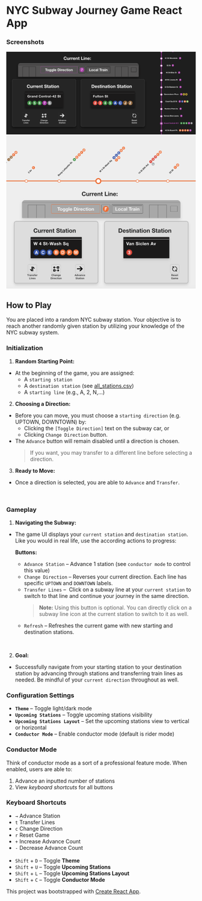 # NYC Subway Journey Game React App

### Screenshots
<img src='./src/images/cover-screenshot-1.png'>
<img src='./src/images/cover-screenshot-2.png'>

## How to Play
You are placed into a random NYC subway station. Your objective is to reach another randomly given station by utilizing your knowledge of the NYC subway system. 

### Initialization
1. **Random Starting Point:**
- At the beginning of the game, you are assigned:
  - A `starting station` 
  - A `destination station` (see [all_stations.csv](./public/csv/all_stations.csv))
  - A `starting line` (e.g., A, 2, N,...)
2. **Choosing a Direction:**
- Before you can move, you must choose a `starting direction` (e.g. UPTOWN, DOWNTOWN) by: 
   - Clicking the `[Toggle Direction]` text on the subway car, or 
   - Clicking `Change Direction` button. 
- The `Advance` button will remain disabled until a direction is chosen.
     > If you want, you may transfer to a different line before selecting a direction.
3. **Ready to Move:**
- Once a direction is selected, you are able to `Advance` and `Transfer`. 
<br>

### Gameplay

1. **Navigating the Subway:**
- The game UI displays your `current station` and `destination station`. Like you would in real life, use the according actions to progress:

   **Buttons:**
  -  `Advance Station` – Advance 1 station (see `conductor mode` to control this value)
  -  `Change Direction` – Reverses your current direction. Each line has specific `UPTOWN` and `DOWNTOWN` labels.
  -  `Transfer Lines` –  Click on a subway line at your `current station` to switch to that line and continue your journey in the same direction.
      > **Note:** Using this button is optional. You can directly click on a subway line icon at the current station to switch to it as well.
  - `Refresh` – Refreshes the current game with new starting and destination stations.  
<br>

2. **Goal:**
- Successfully navigate from your starting station to your destination station by advancing through stations and transferring train lines as needed. Be mindful of your `current direction` throughout as well.
  
### Configuration Settings
- **`Theme`** – Toggle light/dark mode
- **`Upcoming Stations`** – Toggle upcoming stations visibility
- **`Upcoming Stations Layout`** – Set the upcoming stations view to vertical or horizontal
- **`Conductor Mode`** – Enable conductor mode (default is rider mode)


### Conductor Mode
Think of conductor mode as a sort of a professional feature mode. When enabled, users are able to:  

1. Advance an inputted number of stations
2. View _keyboard shortcuts_ for all buttons

### Keyboard Shortcuts
- `→` Advance Station
- `t` Transfer Lines
- `c` Change Direction
- `r` Reset Game
- `+` Increase Advance Count
- `-` Decrease Advance Count
<br><br>
- `Shift` + `D` – Toggle **Theme**
- `Shift` + `U` – Toggle **Upcoming Stations**
- `Shift` + `L` – Toggle **Upcoming Stations Layout**
- `Shift` + `C` – Toggle **Conductor Mode**



This project was bootstrapped with [Create React App](https://github.com/facebook/create-react-app).